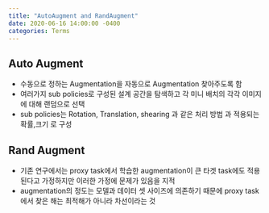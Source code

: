 ```yaml
---
title: "AutoAugment and RandAugment"
date: 2020-06-16 14:00:00 -0400
categories: Terms
---
```

  
## Auto Augment  
* 수동으로 정하는 Augmentation을 자동으로 Augmentation 찾아주도록 함
* 여러가지 sub policies로 구성된 설계 공간을 탐색하고 각 미니 배치의 각각 이미지에 대해 랜덤으로 선택
* sub policies는 Rotation, Translation, shearing 과 같은 처리 방법 과 적용되는 확률,크기 로 구성
  
## Rand Augment
* 기존 연구에서는 proxy task에서 학습한 augmentation이 큰 타겟 task에도 적용된다고 가정하지만 이러한 가정에 문제가 있음을 지적
* augmentation의 정도는 모델과 데이터 셋 사이즈에 의존하기 때문에 proxy task에서 찾은 해는 최적해가 아니라 차선이라는 것

